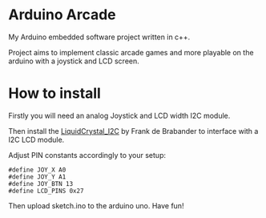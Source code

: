 # Arduino Arcade
My Arduino embedded software project written in c++.

Project aims to implement classic arcade games and more playable on the arduino with a joystick and LCD screen.

# How to install
Firstly you will need an analog Joystick and LCD width I2C module.

Then install the [LiquidCrystal_I2C](https://github.com/johnrickman/LiquidCrystal_I2C) by Frank de Brabander to interface with a I2C LCD module.

Adjust PIN constants accordingly to your setup:

```
#define JOY_X A0
#define JOY_Y A1
#define JOY_BTN 13
#define LCD_PINS 0x27
```

Then upload sketch.ino to the arduino uno. Have fun!
